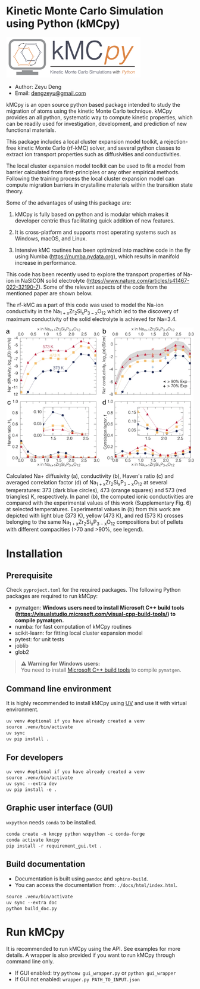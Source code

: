 # Kinetic Monte Carlo Simulation using Python (kMCpy)
![image](docs/source/_static/kmcpy_logo.png)
- Author: Zeyu Deng
- Email: dengzeyu@gmail.com

kMCpy is an open source python based package intended to study the migration of atoms using the kinetic Monte Carlo technique. kMCpy provides an all python, systematic way to compute kinetic properties, which can be readily used for investigation, development, and prediction of new functional materials. 

This package includes a local cluster expansion model toolkit, a rejection-free kinetic Monte Carlo (rf-kMC) solver, and several python classes to extract ion transport properties such as diffusivities and conductivities. 

The local cluster expansion model toolkit can be used to fit a model from barrier calculated from first-principles or any other empirical methods. Following the training process the local cluster expansion model can compute migration barriers in crystalline materials within the transition state theory.

Some of the advantages of using this package are:

1. kMCpy is fully based on python and is modular which makes it developer centric thus facilitating quick addition of new features.

2. It is cross-platform and supports most operating systems such as Windows, macOS, and Linux.

3. Intensive kMC routines has been optimized into machine code in the fly using Numba (https://numba.pydata.org), which results in manifold increase in performance. 


This code has been recently used to explore the transport properties of Na-ion in NaSICON solid electrolyte (https://www.nature.com/articles/s41467-022-32190-7).
Some of the relevant aspects of the code from the mentioned paper are shown below. 

The rf-kMC as a part of this code was used to model the Na-ion conductivity in the $\mathrm{Na_{1+x}Zr_{2}Si_{x}P_{3-x}O_{12}}$ which led to the discovery of maximum conductivity of the solid electrolyte is achieved for Na=3.4.

![image](docs/source/_static/computed_conductivity.png)

   Calculated Na+ diffusivity (a), conductivity (b), Haven's ratio (c) and averaged correlation factor (d) of $\mathrm{Na_{1+x}Zr_{2}Si_{x}P_{3-x}O_{12}}$ at several temperatures: 373 (dark blue circles), 473 (orange squares) and 573 (red triangles) K, respectively. In panel (b), the computed ionic conductivities are compared with the experimental values of this work (Supplementary Fig. 6) at selected temperatures. Experimental values in (b) from this work are depicted with light blue (373 K), yellow (473 K), and red (573 K) crosses belonging to the same $\mathrm{Na_{1+x}Zr_{2}Si_{x}P_{3-x}O_{12}}$ compositions but of pellets with different compacities (>70 and >90%, see legend).

# Installation
## Prerequisite
Check `pyproject.toml` for the required packages. The following Python packages are required to run kMCpy:
- pymatgen: **Windows users need to install Microsoft C++ build tools (https://visualstudio.microsoft.com/visual-cpp-build-tools/) to compile pymatgen.**
- numba: for fast computation of kMCpy routines
- scikit-learn: for fitting local cluster expansion model
- pytest: for unit tests
- joblib
- glob2

> **⚠️ Warning for Windows users:**  
> You need to install [Microsoft C++ build tools](https://visualstudio.microsoft.com/visual-cpp-build-tools/) to compile `pymatgen`.

## Command line environment
It is highly recommended to install kMCpy using [UV](https://docs.astral.sh/uv/getting-started/installation/) and use it with virtual environment.

```shell
uv venv #optional if you have already created a venv
source .venv/bin/activate
uv sync
uv pip install .
```

## For developers 
```shell
uv venv #optional if you have already created a venv
source .venv/bin/activate
uv sync --extra dev
uv pip install -e .
```

## Graphic user interface (GUI)
`wxpython` needs `conda` to be installed.
```shell
conda create -n kmcpy python wxpython -c conda-forge
conda activate kmcpy
pip install -r requirement_gui.txt .
```

## Build documentation
- Documentation is built using `pandoc` and `sphinx-build`.
- You can access the documentation from: `./docs/html/index.html`.
```shell
source .venv/bin/activate
uv sync --extra doc
python build_doc.py
```

# Run kMCpy
It is recommended to run kMCpy using the API. See examples for more details. A wrapper is also provided if you want to run kMCpy through command line only. 

- If GUI enabled: try `pythonw gui_wrapper.py` or `python gui_wrapper`
- If GUI not enabled: `wrapper.py PATH_TO_INPUT.json`
